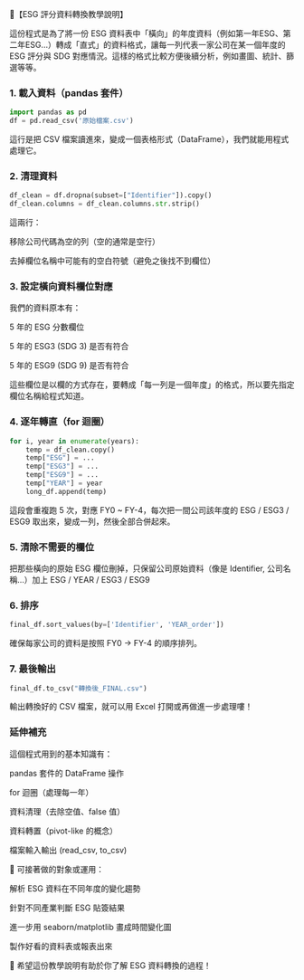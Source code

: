 📘【ESG 評分資料轉換教學說明】

這份程式是為了將一份 ESG 資料表中「橫向」的年度資料（例如第一年ESG、第二年ESG...）轉成「直式」的資料格式，讓每一列代表一家公司在某一個年度的 ESG 評分與 SDG 對應情況。這樣的格式比較方便後續分析，例如畫圖、統計、篩選等等。

### 1. 載入資料（pandas 套件）
```python
import pandas as pd
df = pd.read_csv('原始檔案.csv')
```
這行是把 CSV 檔案讀進來，變成一個表格形式（DataFrame），我們就能用程式處理它。


### 2. 清理資料
```python
df_clean = df.dropna(subset=["Identifier"]).copy()
df_clean.columns = df_clean.columns.str.strip()
```
這兩行：

移除公司代碼為空的列（空的通常是空行）

去掉欄位名稱中可能有的空白符號（避免之後找不到欄位）

### 3. 設定橫向資料欄位對應

我們的資料原本有：

5 年的 ESG 分數欄位

5 年的 ESG3 (SDG 3) 是否有符合

5 年的 ESG9 (SDG 9) 是否有符合

這些欄位是以欄的方式存在，要轉成「每一列是一個年度」的格式，所以要先指定欄位名稱給程式知道。

### 4. 逐年轉直（for 迴圈）
```python
for i, year in enumerate(years):
    temp = df_clean.copy()
    temp["ESG"] = ...
    temp["ESG3"] = ...
    temp["ESG9"] = ...
    temp["YEAR"] = year
    long_df.append(temp)
```
這段會重複跑 5 次，對應 FY0 ~ FY-4，每次把一間公司該年度的 ESG / ESG3 / ESG9 取出來，變成一列，然後全部合併起來。

### 5. 清除不需要的欄位

把那些橫向的原始 ESG 欄位刪掉，只保留公司原始資料（像是 Identifier, 公司名稱...）加上 ESG / YEAR / ESG3 / ESG9

### 6. 排序
```python
final_df.sort_values(by=['Identifier', 'YEAR_order'])
```
確保每家公司的資料是按照 FY0 → FY-4 的順序排列。

### 7. 最後輸出
```python
final_df.to_csv("轉換後_FINAL.csv")
```
輸出轉換好的 CSV 檔案，就可以用 Excel 打開或再做進一步處理嘍！

### 延伸補充

這個程式用到的基本知識有：

pandas 套件的 DataFrame 操作

for 迴圈（處理每一年）

資料清理（去除空值、false 值）

資料轉置（pivot-like 的概念）

檔案輸入輸出 (read_csv, to_csv)

🌟 可接著做的對象或運用：

解析 ESG 資料在不同年度的變化趨勢

針對不同產業判斷 ESG 貼簽結果

進一步用 seaborn/matplotlib 畫成時間變化圖

製作好看的資料表或報表出來

🎉 希望這份教學說明有助於你了解 ESG 資料轉換的過程！


